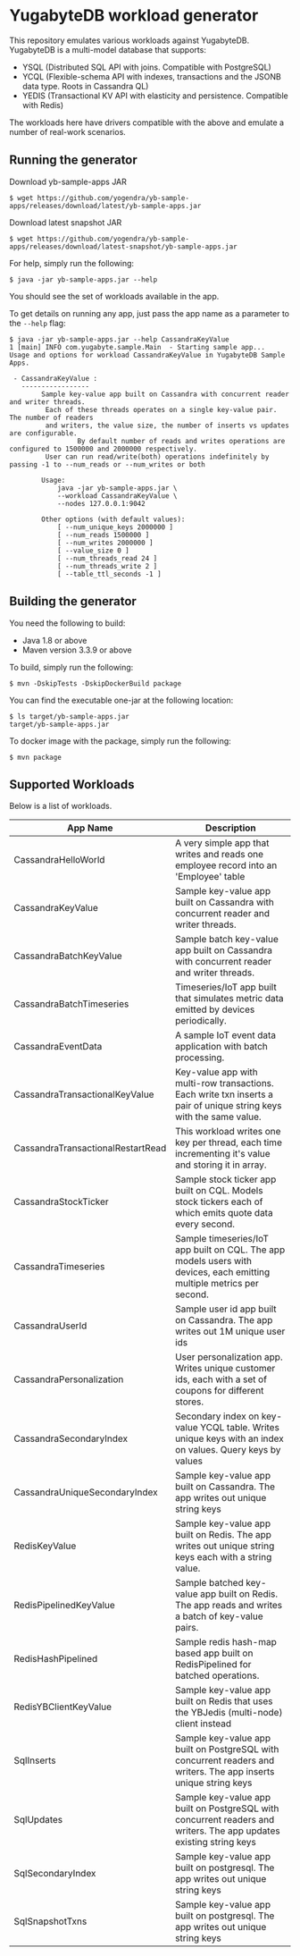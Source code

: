 # YugabyteDB workload generator

This repository emulates various workloads against YugabyteDB. YugabyteDB is a multi-model database that supports:
* YSQL (Distributed SQL API with joins. Compatible with PostgreSQL)
* YCQL (Flexible-schema API with indexes, transactions and the JSONB data type. Roots in Cassandra QL)
* YEDIS (Transactional KV API with elasticity and persistence. Compatible with Redis)

The workloads here have drivers compatible with the above and emulate a number of real-work scenarios.

## Running the generator

Download yb-sample-apps JAR
```
$ wget https://github.com/yogendra/yb-sample-apps/releases/download/latest/yb-sample-apps.jar
```

Download latest snapshot JAR
```
$ wget https://github.com/yogendra/yb-sample-apps/releases/download/latest-snapshot/yb-sample-apps.jar
```

For help, simply run the following:

```
$ java -jar yb-sample-apps.jar --help
```
You should see the set of workloads available in the app.

To get details on running any app, just pass the app name as a parameter to the `--help` flag:
```
$ java -jar yb-sample-apps.jar --help CassandraKeyValue
1 [main] INFO com.yugabyte.sample.Main  - Starting sample app...
Usage and options for workload CassandraKeyValue in YugabyteDB Sample Apps.

 - CassandraKeyValue :
   -----------------
		Sample key-value app built on Cassandra with concurrent reader and writer threads.
		 Each of these threads operates on a single key-value pair. The number of readers
		 and writers, the value size, the number of inserts vs updates are configurable.
                 By default number of reads and writes operations are configured to 1500000 and 2000000 respectively.
		 User can run read/write(both) operations indefinitely by passing -1 to --num_reads or --num_writes or both

		Usage:
			java -jar yb-sample-apps.jar \
			--workload CassandraKeyValue \
			--nodes 127.0.0.1:9042

		Other options (with default values):
			[ --num_unique_keys 2000000 ]
			[ --num_reads 1500000 ]
			[ --num_writes 2000000 ]
			[ --value_size 0 ]
			[ --num_threads_read 24 ]
			[ --num_threads_write 2 ]
			[ --table_ttl_seconds -1 ]
```

## Building the generator

You need the following to build:
* Java 1.8 or above
* Maven version 3.3.9 or above

To build, simply run the following:
```
$ mvn -DskipTests -DskipDockerBuild package
```

You can find the executable one-jar at the following location:
```
$ ls target/yb-sample-apps.jar
target/yb-sample-apps.jar
```

To docker image with the package, simply run the following:
```
$ mvn package
```

## Supported Workloads

Below is a list of workloads.

| App Name                          | Description                                                                                                           |
|-----------------------------------|-----------------------------------------------------------------------------------------------------------------------|
| CassandraHelloWorld               | A very simple app that writes and reads one employee record into an 'Employee' table                                  |
| CassandraKeyValue                 | Sample key-value app built on Cassandra with concurrent reader and writer threads.                                    |
| CassandraBatchKeyValue            | Sample batch key-value app built on Cassandra with concurrent reader and writer threads.                              |
| CassandraBatchTimeseries          | Timeseries/IoT app built that simulates metric data emitted by devices periodically.                                  |
| CassandraEventData                | A sample IoT event data application with batch processing.                                                            |
| CassandraTransactionalKeyValue    | Key-value app with multi-row transactions. Each write txn inserts a pair of unique string keys with the same value.   |
| CassandraTransactionalRestartRead | This workload writes one key per thread, each time incrementing it's value and storing it in array.                   |
| CassandraStockTicker              | Sample stock ticker app built on CQL. Models stock tickers each of which emits quote data every second.               |
| CassandraTimeseries               | Sample timeseries/IoT app built on CQL. The app models users with devices, each emitting multiple metrics per second. |
| CassandraUserId                   | Sample user id app built on Cassandra. The app writes out 1M unique user ids                                          |
| CassandraPersonalization          | User personalization app. Writes unique customer ids, each with a set of coupons for different stores.                |
| CassandraSecondaryIndex           | Secondary index on key-value YCQL table. Writes unique keys with an index on values. Query keys by values             |
| CassandraUniqueSecondaryIndex     | Sample key-value app built on Cassandra. The app writes out unique string keys                                        |
| RedisKeyValue                     | Sample key-value app built on Redis. The app writes out unique string keys each with a string value.                  |
| RedisPipelinedKeyValue            | Sample batched key-value app built on Redis. The app reads and writes a batch of key-value pairs.                     |
| RedisHashPipelined                | Sample redis hash-map based app built on RedisPipelined for batched operations.                                       |
| RedisYBClientKeyValue             | Sample key-value app built on Redis that uses the YBJedis (multi-node) client instead                                 |
| SqlInserts                        | Sample key-value app built on PostgreSQL with concurrent readers and writers. The app inserts unique string keys      |
| SqlUpdates                        | Sample key-value app built on PostgreSQL with concurrent readers and writers. The app updates existing string keys    |
| SqlSecondaryIndex                 | Sample key-value app built on postgresql. The app writes out unique string keys                                       |
| SqlSnapshotTxns                   | Sample key-value app built on postgresql. The app writes out unique string keys                                       |
